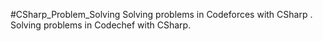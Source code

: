 #CSharp_Problem_Solving
Solving problems in Codeforces with CSharp .
Solving problems in Codechef with CSharp.
